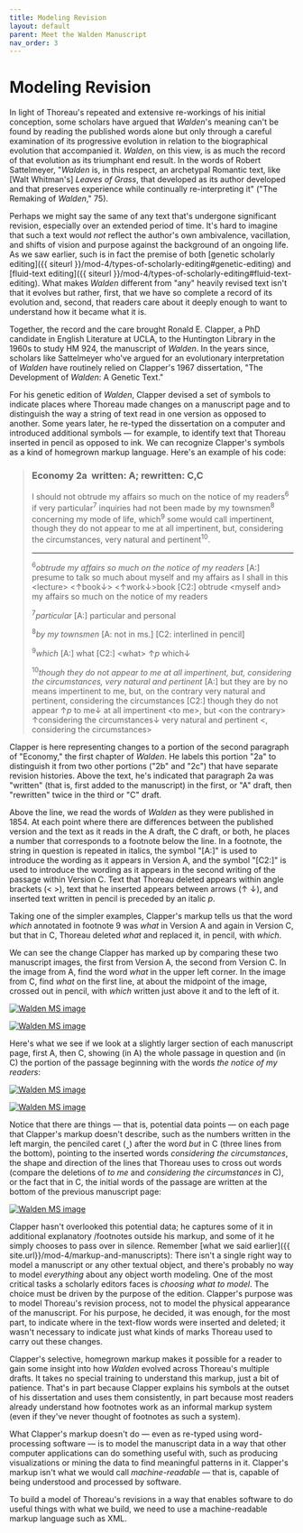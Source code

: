 ```yaml
---
title: Modeling Revision
layout: default
parent: Meet the Walden Manuscript
nav_order: 3
---
```

# Modeling Revision

In light of Thoreau's repeated and extensive re-workings of his initial conception, some scholars have argued that *Walden*'s meaning can't be found by reading the published words alone but only through a careful examination of its progressive evolution in relation to the biographical evolution that accompanied it. *Walden*, on this view, is as much the record of that evolution as its triumphant end result. In the words of Robert Sattelmeyer, "*Walden* is, in this respect, an archetypal Romantic text, like [Walt Whitman's] *Leaves of Grass*, that developed as its author developed and that preserves experience while continually re-interpreting it" ("The Remaking of *Walden*," 75).

Perhaps we might say the same of any text that's undergone significant revision, especially over an extended period of time. It's hard to imagine that such a text would *not* reflect the author's own ambivalence, vacillation, and shifts of vision and purpose against the background of an ongoing life. As we saw earlier, such is in fact the premise of both [genetic scholarly editing]({{ siteurl }}/mod-4/types-of-scholarly-editing#genetic-editing) and [fluid-text editing]({{ siteurl }}/mod-4/types-of-scholarly-editing#fluid-text-editing). What makes *Walden* different from "any" heavily revised text isn't that it evolves but rather, first, that we have so complete a record of its evolution and, second, that readers care about it deeply enough to want to understand how it became what it is.

Together, the record and the care brought Ronald E. Clapper, a PhD candidate in English Literature at UCLA, to the Huntington Library in the 1960s to study HM 924, the manuscript of *Walden*. In the years since, scholars like Sattelmeyer who've argued for an evolutionary interpretation of *Walden* have routinely relied on Clapper's 1967 dissertation, "The Development of *Walden*: A Genetic Text."

For his genetic edition of *Walden*, Clapper devised a set of symbols to indicate places where Thoreau made changes on a manuscript page and to distinguish the way a string of text read in one version as opposed to another. Some years later, he re-typed the dissertation on a computer and introduced additional symbols — for example, to identify text that Thoreau inserted in pencil as opposed to ink. We can recognize Clapper's symbols as a kind of homegrown markup language. Here's an example of his code:

<blockquote style="font-style:normal;">
<h3>Economy 2a &nbsp;written: A; rewritten: C,C</h3>  
<p>I should not obtrude my affairs so much on the notice of my readers<sup>6</sup> if very particular<sup>7</sup> inquiries had not been made by my townsmen<sup>8</sup> concerning my mode of life, which<sup>9</sup> some would call impertinent, though they do not appear to me at all impertinent, but, considering the circumstances, very natural and pertinent<sup>10</sup>.</p>
<hr style="border-top:1px solid white;" />
<p><sup>6</sup><em>obtrude my affairs so much on the notice of my readers</em> [A:] presume to talk so much about myself and my affairs as I shall in this &lt;lecture&gt; &lt;&uparrow;book&downarrow;&gt; &lt;&uparrow;work&downarrow;&gt;book [C2:] obtrude &lt;myself and&gt; my affairs so much on the notice of my readers</p>
<p><sup>7</sup><em>particular</em> [A:] particular and personal</p>
<p><sup>8</sup><em>by my townsmen</em> [A: not in ms.] [C2: interlined in pencil]</p>
<p><sup>9</sup><em>which</em> [A:] what [C2:] &lt;what&gt; &uparrow;<em>p</em> which&downarrow;</p>
<p><sup>10</sup><em>though they do not appear to me at all impertinent, but, considering the circumstances, very natural and pertinent</em> [A:] but they are by no means impertinent to me, but, on the contrary very natural and pertinent, considering the circumstances [C2:] though they do not appear &uparrow;<em>p</em> to me&downarrow; at all impertinent &lt;to me&gt;, but &lt;on the contrary&gt; &uparrow;considering the circumstances&downarrow; very natural and pertinent &lt;, considering the circumstances&gt;</p>
</blockquote>

Clapper is here representing changes to a portion of the second paragraph of "Economy," the first chapter of *Walden*. He labels this portion "2a" to distinguish it from two other portions ("2b" and "2c") that have separate revision histories. Above the text, he's indicated that paragraph 2a was "written" (that is, first added to the manuscript) in the first, or "A" draft, then "rewritten" twice in the third or "C" draft. 

Above the line, we read the words of *Walden* as they were published in 1854. At each point where there are differences between the published version and the text as it reads in the A draft, the C draft, or both, he places a number that corresponds to a footnote below the line. In a footnote, the string in question is repeated in italics, the symbol "[A:]" is used to introduce the wording as it appears in Version A, and the symbol "[C2:]" is used to introduce the wording as it appears in the second writing of the passage within Version C. Text that Thoreau deleted appears within angle brackets (&lt; &gt;), text that he inserted appears between arrows (&#8593; &#8595;), and inserted text written in pencil is preceded by an italic *p*.

Taking one of the simpler examples, Clapper's markup tells us that the word *which* annotated in footnote 9 was *what* in Version A and again in Version C, but that in C, Thoreau deleted *what* and replaced it, in pencil, with *which*.

We can see the change Clapper has marked up by comparing these two manuscript images, the first from Version A, the second from Version C. In the image from A, find the word *what* in the upper left corner. In the image from C, find *what* on the first line, at about the midpoint of the image, crossed out in pencil, with *which* written just above it and to the left of it.

[![Walden MS image](https://cdm16003.contentdm.oclc.org/digital/iiif/p16003coll16/8/1410,2920,6490,600/pct:30/0/default.jpg)](https://cdm16003.contentdm.oclc.org/digital/iiif/p16003coll16/8/1410,2920,6490,600/full/0/default.jpg)

[![Walden MS image](https://cdm16003.contentdm.oclc.org/digital/iiif/p16003coll16/435/680,1850,6557,735/pct:30/0/default.jpg)](https://cdm16003.contentdm.oclc.org/digital/iiif/p16003coll16/435/680,1850,6557,735/full/0/default.jpg)

Here's what we see if we look at a slightly larger section of each manuscript page, first A, then C, showing (in A) the whole passage in question and (in C) the portion of the passage beginning with the words *the notice of my readers*:

[![Walden MS image](https://cdm16003.contentdm.oclc.org/digital/iiif/p16003coll16/8/720,800,7230,3500/pct:30/0/default.jpg)](https://cdm16003.contentdm.oclc.org/digital/iiif/p16003coll16/8/720,800,7230,3500/pct:30/0/default.jpg)

[![Walden MS image](https://cdm16003.contentdm.oclc.org/digital/iiif/p16003coll16/435/560,750,7305,3030/pct:30/0/default.jpg)](https://cdm16003.contentdm.oclc.org/digital/iiif/p16003coll16/435/560,750,7305,3030/pct:30/0/default.jpg)

Notice that there are things — that is, potential data points — on each page that Clapper's markup doesn't describe, such as the numbers written in the left margin, the penciled caret (&#8248;) after the word *but* in C (three lines from the bottom), pointing to the inserted words *considering the circumstances*, the shape and direction of the lines that Thoreau uses to cross out words (compare the deletions of *to me* and *considering the circumstances* in C), or the fact that in C, the initial words of the passage are written at the bottom of the previous manuscript page:

[![Walden MS image](https://cdm16003.contentdm.oclc.org/digital/iiif/p16003coll16/434/670,8200,7415,1900/pct:30/0/default.jpg)](https://cdm16003.contentdm.oclc.org/digital/iiif/p16003coll16/434/670,8200,7415,1900/pct:30/0/default.jpg)

Clapper hasn't overlooked this potential data; he captures some of it in additional explanatory /footnotes outside his markup, and some of it he simply chooses to pass over in silence. Remember [what we said earlier]({{ site.url}}/mod-4/markup-and-manuscripts): There isn't a single right way to model a manuscript or any other textual object, and there's probably no way to model *everything* about any object worth modeling. One of the most critical tasks a scholarly editors faces is *choosing what to model*. The choice must be driven by the purpose of the edition. Clapper's purpose was to model Thoreau's revision process, not to model the physical appearance of the manuscript. For his purpose, he decided, it was enough, for the most part, to indicate where in the text-flow words were inserted and deleted; it wasn't necessary to indicate just what kinds of marks Thoreau used to carry out these changes.

Clapper's selective, homegrown markup makes it possible for a reader to gain some insight into how *Walden* evolved across Thoreau's multiple drafts. It takes no special training to understand this markup, just a bit of patience. That's in part because Clapper explains his symbols at the outset of his dissertation and uses them consistently, in part because most readers already understand how footnotes work as an informal markup system (even if they've never thought of footnotes as such a system).

What Clapper's markup doesn't do — even as re-typed using word-processing software — is to model the manuscript data in a way that other computer applications can do something useful with, such as producing visualizations or mining the data to find meaningful patterns in it. Clapper's markup isn't what we would call *machine-readable* — that is, capable of being understood and processed by software.

To build a model of Thoreau's revisions in a way that enables software to do useful things with what we build, we need to use a machine-readable markup language such as XML.